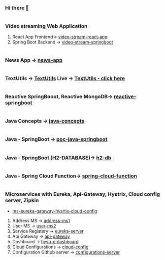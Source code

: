 ### Hi there 👋
#
### Video streaming Web Application
1. React App Frontend-> [video-stream-react-app](https://github.com/tsmahur/video-stream-react-app)
2. Spring Boot Backend -> [video-stream-springboot](https://github.com/tsmahur/video-stream-springboot)
#
### News App -> [news-app](https://github.com/tsmahur/news-app)
#   
### TextUtils -> [TextUtils](https://github.com/tsmahur/TextUtils)  Live ->  [TextUtils - click here](https://tsmahur.github.io/TextUtils)
#
### Reactive SpringBooot, Reactive MongoDB-> [reactive-springboot](https://github.com/tsmahur/reactive-springboot)
#
### Java Concepts -> [java-concepts](https://github.com/tsmahur/java-concepts)
#
### Java - SpringBoot -> [poc-java-springboot](https://github.com/tsmahur/poc-java-springboot)
#
### Java - SpringBoot (H2-DATABASE)-> [h2-db](https://github.com/tsmahur/h2-db)
#
### Java - Spring Cloud Function-> [spring-cloud-function](https://github.com/tsmahur/spring-cloud-function)
#
### Microservices with Eureka, Api-Gateway, Hystrix, Cloud config server, Zipkin
   - [ms-eureka-gateway-hysrtix-cloud-config](https://github.com/tsmahur/ms-eureka-gateway-hysrtix-cloud-config)
1. Address MS -> [address-ms1](https://github.com/tsmahur/address-ms1)
2. User MS -> [user-ms2](https://github.com/tsmahur/user-ms2)
3. Service Registery -> [eureka-server](https://github.com/tsmahur/eureka-server)
4. Api Gateway -> [api-gateway](https://github.com/tsmahur/api-gateway)
5. Dashboard -> [hystrix-dashboard](https://github.com/tsmahur/hystrix-dashboard/)
6. Cloud Configurations -> [cloud-config](https://github.com/tsmahur/cloud-config)
7. Configuration Github server -> [configurations-server](https://github.com/tsmahur/configurations-server)
#
